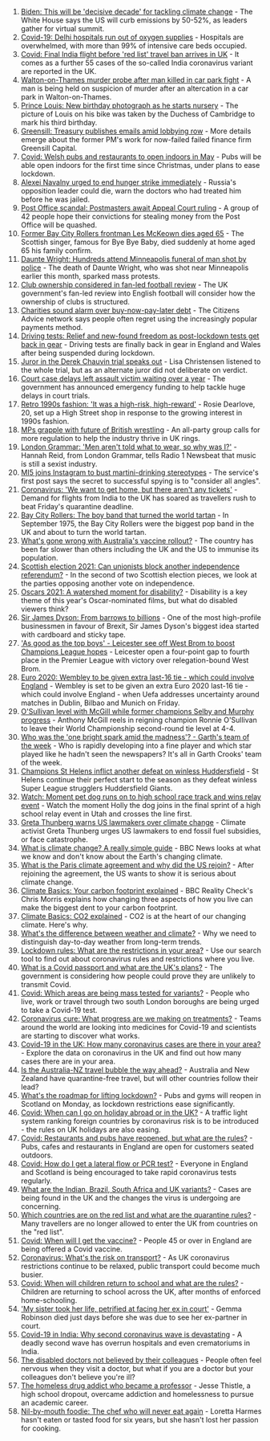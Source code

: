 1. [Biden: This will be 'decisive decade' for tackling climate change](https://www.bbc.co.uk/news/science-environment-56837927) - The White House says the US will curb emissions by 50-52%, as leaders gather for virtual summit.
2. [Covid-19: Delhi hospitals run out of oxygen supplies](https://www.bbc.co.uk/news/world-asia-india-56851265) - Hospitals are overwhelmed, with more than 99% of intensive care beds occupied.
3. [Covid: Final India flight before 'red list' travel ban arrives in UK](https://www.bbc.co.uk/news/uk-56848006) - It comes as a further 55 cases of the so-called India coronavirus variant are reported in the UK.
4. [Walton-on-Thames murder probe after man killed in car park fight](https://www.bbc.co.uk/news/uk-england-surrey-56846688) - A man is being held on suspicion of murder after an altercation in a car park in Walton-on-Thames.
5. [Prince Louis: New birthday photograph as he starts nursery](https://www.bbc.co.uk/news/uk-56853207) - The picture of Louis on his bike was taken by the Duchess of Cambridge to mark his third birthday.
6. [Greensill: Treasury publishes emails amid lobbying row](https://www.bbc.co.uk/news/uk-politics-56843359) - More details emerge about the former PM's work for now-failed failed finance firm Greensill Capital.
7. [Covid: Welsh pubs and restaurants to open indoors in May](https://www.bbc.co.uk/news/uk-wales-56844189) - Pubs will be able open indoors for the first time since Christmas, under plans to ease lockdown.
8. [Alexei Navalny urged to end hunger strike immediately](https://www.bbc.co.uk/news/world-europe-56854267) - Russia's opposition leader could die, warn the doctors who had treated him before he was jailed.
9. [Post Office scandal: Postmasters await Appeal Court ruling](https://www.bbc.co.uk/news/business-56496207) - A group of 42 people hope their convictions for stealing money from the Post Office will be quashed.
10. [Former Bay City Rollers frontman Les McKeown dies aged 65](https://www.bbc.co.uk/news/entertainment-arts-56848233) - The Scottish singer, famous for Bye Bye Baby, died suddenly at home aged 65 his family confirm.
11. [Daunte Wright: Hundreds attend Minneapolis funeral of man shot by police](https://www.bbc.co.uk/news/world-us-canada-56852438) - The death of Daunte Wright, who was shot near Minneapolis earlier this month, sparked mass protests.
12. [Club ownership considered in fan-led football review](https://www.bbc.co.uk/sport/football/56852632) - The UK government's fan-led review into English football will consider how the ownership of clubs is structured.
13. [Charities sound alarm over buy-now-pay-later debt](https://www.bbc.co.uk/news/business-56841948) - The Citizens Advice network says people often regret using the increasingly popular payments method.
14. [Driving tests: Relief and new-found freedom as post-lockdown tests get back in gear](https://www.bbc.co.uk/news/newsbeat-56847378) - Driving tests are finally back in gear in England and Wales after being suspended during lockdown.
15. [Juror in the Derek Chauvin trial speaks out](https://www.bbc.co.uk/news/world-us-canada-56851975) - Lisa Christensen listened to the whole trial, but as an alternate juror did not deliberate on verdict.
16. [Court case delays left assault victim waiting over a year](https://www.bbc.co.uk/news/uk-56765175) - The government has announced emergency funding to help tackle huge delays in court trials.
17. [Retro 1990s fashion: 'It was a high-risk, high-reward'](https://www.bbc.co.uk/news/uk-england-norfolk-56847088) - Rosie Dearlove, 20, set up a High Street shop in response to the growing interest in 1990s fashion.
18. [MPs grapple with future of British wrestling](https://www.bbc.co.uk/news/uk-politics-56851875) - An all-party group calls for more regulation to help the industry thrive in UK rings.
19. [London Grammar: 'Men aren't told what to wear, so why was I?'](https://www.bbc.co.uk/news/newsbeat-56800957) - Hannah Reid, from London Grammar, tells Radio 1 Newsbeat that music is still a sexist industry.
20. [MI5 joins Instagram to bust martini-drinking stereotypes](https://www.bbc.co.uk/news/uk-56840811) - The service's first post says the secret to successful spying is to "consider all angles".
21. [Coronavirus: 'We want to get home, but there aren't any tickets'](https://www.bbc.co.uk/news/business-56846968) - Demand for flights from India to the UK has soared as travellers rush to beat Friday's quarantine deadline.
22. [Bay City Rollers: The boy band that turned the world tartan](https://www.bbc.co.uk/news/uk-scotland-56847111) - In September 1975, the Bay City Rollers were the biggest pop band in the UK and about to turn the world tartan.
23. [What's gone wrong with Australia's vaccine rollout?](https://www.bbc.co.uk/news/world-australia-56825920) - The country has been far slower than others including the UK and the US to immunise its population.
24. [Scottish election 2021: Can unionists block another independence referendum?](https://www.bbc.co.uk/news/uk-scotland-scotland-politics-56835961) - In the second of two Scottish election pieces, we look at the parties opposing another vote on independence.
25. [Oscars 2021: A watershed moment for disability?](https://www.bbc.co.uk/news/entertainment-arts-56825190) - Disability is a key theme of this year's Oscar-nominated films, but what do disabled viewers think?
26. [Sir James Dyson: From barrows to billions](https://www.bbc.co.uk/news/business-46149743) - One of the most high-profile businessmen in favour of Brexit, Sir James Dyson's biggest idea started with cardboard and sticky tape.
27. ['As good as the top boys' - Leicester see off West Brom to boost Champions League hopes](https://www.bbc.co.uk/sport/football/56754992) - Leicester open a four-point gap to fourth place in the Premier League with victory over relegation-bound West Brom.
28. [Euro 2020: Wembley to be given extra last-16 tie - which could involve England](https://www.bbc.co.uk/sport/football/56852135) - Wembley is set to be given an extra Euro 2020 last-16 tie - which could involve England - when Uefa addresses uncertainty around matches in Dublin, Bilbao and Munich on Friday.
29. [O'Sullivan level with McGill while former champions Selby and Murphy progress](https://www.bbc.co.uk/sport/snooker/56838605) - Anthony McGill reels in reigning champion Ronnie O'Sullivan to leave their World Championship second-round tie level at 4-4.
30. [Who was the 'one bright spark amid the madness'? - Garth's team of the week](https://www.bbc.co.uk/sport/football/56849170) - Who is rapidly developing into a fine player and which star played like he hadn't seen the newspapers? It's all in Garth Crooks' team of the week.
31. [Champions St Helens inflict another defeat on winless Huddersfield](https://www.bbc.co.uk/sport/rugby-league/56817188) - St Helens continue their perfect start to the season as they defeat winless Super League strugglers Huddersfield Giants.
32. [Watch: Moment pet dog runs on to high school race track and wins relay event](https://www.bbc.co.uk/sport/av/athletics/56854177) - Watch the moment Holly the dog joins in the final sprint of a high school relay event in Utah and crosses the line first.
33. [Greta Thunberg warns US lawmakers over climate change](https://www.bbc.co.uk/news/world-us-canada-56851915) - Climate activist Greta Thunberg urges US lawmakers to end fossil fuel subsidies, or face catastrophe.
34. [What is climate change? A really simple guide](https://www.bbc.co.uk/news/science-environment-24021772) - BBC News looks at what we know and don't know about the Earth's changing climate.
35. [What is the Paris climate agreement and why did the US rejoin?](https://www.bbc.co.uk/news/science-environment-35073297) - After rejoining the agreement, the US wants to show it is serious about climate change.
36. [Climate Basics: Your carbon footprint explained](https://www.bbc.co.uk/news/science-environment-56822950) - BBC Reality Check's Chris Morris explains how changing three aspects of how you live can make the biggest dent to your carbon footprint.
37. [Climate Basics: CO2 explained](https://www.bbc.co.uk/news/science-environment-52926683) - CO2 is at the heart of our changing climate. Here's why.
38. [What's the difference between weather and climate?](https://www.bbc.co.uk/news/science-environment-53608338) - Why we need to distinguish day-to-day weather from long-term trends.
39. [Lockdown rules: What are the restrictions in your area?](https://www.bbc.co.uk/news/uk-54373904) - Use our search tool to find out about coronavirus rules and restrictions where you live.
40. [What is a Covid passport and what are the UK's plans?](https://www.bbc.co.uk/news/explainers-55718553) - The government is considering how people could prove they are unlikely to transmit Covid.
41. [Covid: Which areas are being mass tested for variants?](https://www.bbc.co.uk/news/explainers-54872039) - People who live, work or travel through two south London boroughs are being urged to take a Covid-19 test.
42. [Coronavirus cure: What progress are we making on treatments?](https://www.bbc.co.uk/news/health-52354520) - Teams around the world are looking into medicines for Covid-19 and scientists are starting to discover what works.
43. [Covid-19 in the UK: How many coronavirus cases are there in your area?](https://www.bbc.co.uk/news/uk-51768274) - Explore the data on coronavirus in the UK and find out how many cases there are in your area.
44. [Is the Australia-NZ travel bubble the way ahead?](https://www.bbc.co.uk/news/business-56796943) - Australia and New Zealand have quarantine-free travel, but will other countries follow their lead?
45. [What's the roadmap for lifting lockdown?](https://www.bbc.co.uk/news/explainers-52530518) - Pubs and gyms will reopen in Scotland on Monday, as lockdown restrictions ease significantly.
46. [Covid: When can I go on holiday abroad or in the UK?](https://www.bbc.co.uk/news/explainers-52646738) - A traffic light system ranking foreign countries by coronavirus risk is to be introduced - the rules on UK holidays are also easing.
47. [Covid: Restaurants and pubs have reopened, but what are the rules?](https://www.bbc.co.uk/news/business-52977388) - Pubs, cafes and restaurants in England are open for customers seated outdoors.
48. [Covid: How do I get a lateral flow or PCR test?](https://www.bbc.co.uk/news/health-51943612) - Everyone in England and Scotland is being encouraged to take rapid coronavirus tests regularly.
49. [What are the Indian, Brazil, South Africa and UK variants?](https://www.bbc.co.uk/news/health-55659820) - Cases are being found in the UK and the changes the virus is undergoing are concerning.
50. [Which countries are on the red list and what are the quarantine rules?](https://www.bbc.co.uk/news/explainers-52544307) - Many travellers are no longer allowed to enter the UK from countries on the "red list".
51. [Covid: When will I get the vaccine?](https://www.bbc.co.uk/news/health-55045639) - People 45 or over in England are being offered a Covid vaccine.
52. [Coronavirus: What's the risk on transport?](https://www.bbc.co.uk/news/health-51736185) - As UK coronavirus restrictions continue to be relaxed, public transport could become much busier.
53. [Covid: When will children return to school and what are the rules?](https://www.bbc.co.uk/news/education-51643556) - Children are returning to school across the UK, after months of enforced home-schooling.
54. ['My sister took her life, petrified at facing her ex in court'](https://www.bbc.co.uk/news/uk-56539465) - Gemma Robinson died just days before she was due to see her ex-partner in court.
55. [Covid-19 in India: Why second coronavirus wave is devastating](https://www.bbc.co.uk/news/world-asia-india-56811315) - A deadly second wave has overrun hospitals and even crematoriums in India.
56. [The disabled doctors not believed by their colleagues](https://www.bbc.co.uk/news/disability-56244376) - People often feel nervous when they visit a doctor, but what if you are a doctor but your colleagues don't believe you're ill?
57. [The homeless drug addict who became a professor](https://www.bbc.co.uk/news/stories-55559382) - Jesse Thistle, a high school dropout, overcame addiction and homelessness to pursue an academic career.
58. [Nil-by-mouth foodie: The chef who will never eat again](https://www.bbc.co.uk/news/stories-56688582) - Loretta Harmes hasn't eaten or tasted food for six years, but she hasn't lost her passion for cooking.
